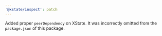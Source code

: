 ```yaml
---
'@xstate/inspect': patch
---
```


Added proper `peerDependency` on XState. It was incorrectly omitted from the `package.json` of this package.
